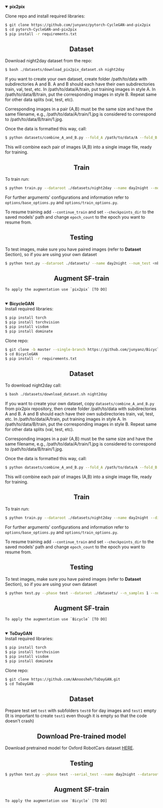 <details open>
  <summary><strong>pix2pix</strong></summary>
  
Clone repo and install required libraries:
```bash
$ git clone https://github.com/junyanz/pytorch-CycleGAN-and-pix2pix
$ cd pytorch-CycleGAN-and-pix2pix
$ pip install -r requirements.txt
```
## <div align="center">Dataset</div>

Download night2day dataset from the repo:
```bash
$ bash ./datasets/download_pix2pix_dataset.sh night2day
```
If you want to create your own dataset, create folder /path/to/data with subdirectories A and B. A and B should each have their own subdirectories train, val, test, etc. In /path/to/data/A/train, put training images in style A. In /path/to/data/B/train, put the corresponding images in style B. Repeat same for other data splits (val, test, etc).

Corresponding images in a pair {A,B} must be the same size and have the same filename, e.g., /path/to/data/A/train/1.jpg is considered to correspond to /path/to/data/B/train/1.jpg.

Once the data is formatted this way, call:
```bash
$ python datasets/combine_A_and_B.py --fold_A /path/to/data/A --fold_B /path/to/data/B --fold_AB /path/to/data
```
This will combine each pair of images (A,B) into a single image file, ready for training.
## <div align="center">Train</div>
To train run: 

```bash
$ python train.py --dataroot ./datasets/night2day --name day2night --model pix2pix --direction BtoA --batch_size 32 --n_epochs 75 --n_epochs_decay 75
```
For further arguments' configurations and information refer to `options/base_options.py` and `options/train_options.py`.

To resume training add `--continue_train` and set `--checkpoints_dir` to the saved models' path and change `epoch_count` to the epoch you want to resume from.

## <div align="center">Testing</div>

To test images, make sure you have paired images (refer to **Dataset** Section), so if you are using your own dataset
```bash
$ python test.py --dataroot ./datasets/ --name day2night --num_test <nb of samples to augment> --model pix2pix --direction BtoA --checkpoints_dir <path>
```

## <div align="center">Augment SF-train</div>
	To apply the augmentation use `pix2pix` [TO DO]
	

</details>

<br>

<details open>
  <summary><strong>BicycleGAN</strong></summary>
 Install required libraries:
	
```bash
$ pip install torch
$ pip install torchvision
$ pip install visdom
$ pip install dominate
```
	
Clone repo:
	
```bash
$ git clone -b master --single-branch https://github.com/junyanz/BicycleGAN.git
$ cd BicycleGAN
$ pip install -r requirements.txt
```
	
## <div align="center">Dataset</div>
To download night2day call:
	
```bash
$ bash ./datasets/download_dataset.sh night2day
```
	
If you want to create your own dataset, copy `datasets/combine_A_and_B.py` from pix2pix repository, then create folder /path/to/data with subdirectories A and B. A and B should each have their own subdirectories train, val, test, etc. In /path/to/data/A/train, put training images in style A. In /path/to/data/B/train, put the corresponding images in style B. Repeat same for other data splits (val, test, etc).

Corresponding images in a pair {A,B} must be the same size and have the same filename, e.g., /path/to/data/A/train/1.jpg is considered to correspond to /path/to/data/B/train/1.jpg.

Once the data is formatted this way, call:
	
```bash
$ python datasets/combine_A_and_B.py --fold_A /path/to/data/A --fold_B /path/to/data/B --fold_AB /path/to/data
```
	
This will combine each pair of images (A,B) into a single image file, ready for training.
	
## <div align="center">Train</div>
To train run: 

```bash
$ python train.py --dataroot ./datasets/night2day --name day2night --direction BtoA --batch_size 32 --niter 75 --niter_decay 75
```
	
For further arguments' configurations and information refer to `options/base_options.py` and `options/train_options.py`.

To resume training add `--continue_train` and set `--checkpoints_dir` to the saved models' path and change `epoch_count` to the epoch you want to resume from.

## <div align="center">Testing</div>

To test images, make sure you have paired images (refer to **Dataset** Section), so if you are using your own dataset
	
```bash
$ python test.py --phase test --dataroot ./datasets/ --n_samples 1 --num_test <nb of samples to augment> --name day2night --direction BtoA --checkpoints_dir <path>
```

## <div align="center">Augment SF-train</div>
	To apply the augmentation use `Bicycle` [TO DO]
	

</details>
	
<br>

<details open>
  <summary><strong>ToDayGAN</strong></summary>
Install required libraries:
	
```bash
$ pip install torch
$ pip install torchvision
$ pip install visdom
$ pip install dominate	
```
	
Clone repo:
	
```bash
$ git clone https://github.com/AAnoosheh/ToDayGAN.git
$ cd ToDayGAN
```
	
## <div align="center">Dataset</div>	
Prepare test set `test` with subfolders `test0` for day images and `test1` empty (It is important to create `test1` even though it is empty so that the code doesn't crash)
## <div align="center">Download Pre-trained model</div>
Download pretrained model for Oxford RobotCars dataset [HERE](https://www.dropbox.com/s/mwqfbs19cptrej6/2DayGAN_Checkpoint150.zip?dl=0).


## <div align="center">Testing</div>


```bash
$ python test.py --phase test --serial_test --name day2night --dataroot ./datasets/ --n_domains 2 --which_epoch 150 --loadSize 512 --checkpoints_dir <path>
```

## <div align="center">Augment SF-train</div>
	To apply the augmentation use `Bicycle` [TO DO]
	

</details>
